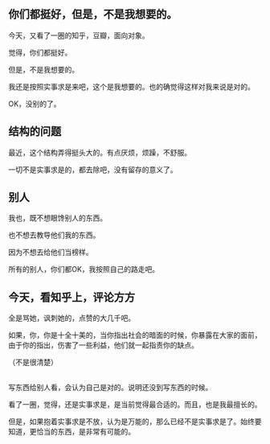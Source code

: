 ## 你们都挺好，但是，不是我想要的。


今天，又看了一圈的知乎，豆瓣，面向对象。

觉得，你们都挺好。

但是，不是我想要的。

我还是按照实事求是来吧，这个是我想要的。也的确觉得这样对我来说是对的。

OK，没别的了。


## 结构的问题


最近，这个结构弄得挺头大的。有点厌烦，烦躁，不舒服。

一切不是实事求是的，都去除吧，没有留存的意义了。


## 别人

我也，既不想眼馋别人的东西。

也不想去教导他们我的东西。

因为不想去给他们当榜样。

所有的别人，你们都OK，我按照自己的路走吧。


## 今天，看知乎上，评论方方

全是骂她，讽刺她的，点赞的大几千吧。

如果，你，你是十全十美的，当你指出社会的暗面的时候，你暴露在大家的面前，由于你的指出，伤害了一些利益，他们就一起指责你的缺点。


（不是很清楚）




##

写东西给别人看，会认为自己是对的。说明还没到写东西的时候。

看了一圈，觉得，还是实事求是，是当前觉得最合适的。而且，也是我最擅长的。

但是，如果抱着实事求是不放，认为是万能的，那么已经不是实事求是了。始终要知道，更恰当的东西，是非常有可能的。